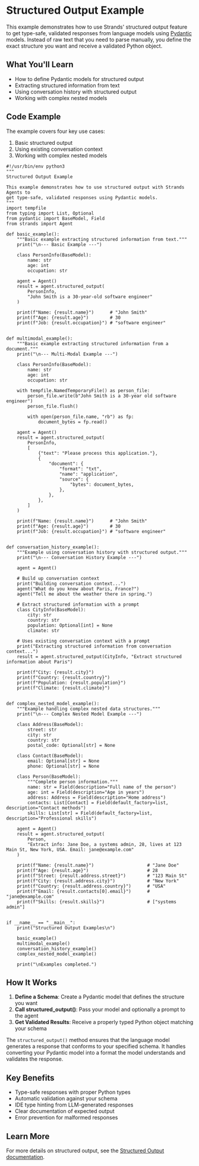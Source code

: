 # Structured Output Example

This example demonstrates how to use Strands' structured output feature to get type-safe, validated responses from language models using [Pydantic](https://docs.pydantic.dev/latest/concepts/models/) models. Instead of raw text that you need to parse manually, you define the exact structure you want and receive a validated Python object.

## What You'll Learn

- How to define Pydantic models for structured output
- Extracting structured information from text
- Using conversation history with structured output
- Working with complex nested models

## Code Example

The example covers four key use cases:

1. Basic structured output
1. Using existing conversation context
1. Working with complex nested models

```
#!/usr/bin/env python3
"""
Structured Output Example

This example demonstrates how to use structured output with Strands Agents to
get type-safe, validated responses using Pydantic models.
"""
import tempfile
from typing import List, Optional
from pydantic import BaseModel, Field
from strands import Agent

def basic_example():
    """Basic example extracting structured information from text."""
    print("\n--- Basic Example ---")

    class PersonInfo(BaseModel):
        name: str
        age: int
        occupation: str

    agent = Agent()
    result = agent.structured_output(
        PersonInfo,
        "John Smith is a 30-year-old software engineer"
    )

    print(f"Name: {result.name}")      # "John Smith"
    print(f"Age: {result.age}")        # 30
    print(f"Job: {result.occupation}") # "software engineer"


def multimodal_example():
    """Basic example extracting structured information from a document."""
    print("\n--- Multi-Modal Example ---")

    class PersonInfo(BaseModel):
        name: str
        age: int
        occupation: str

    with tempfile.NamedTemporaryFile() as person_file:
        person_file.write(b"John Smith is a 30-year old software engineer")
        person_file.flush()

        with open(person_file.name, "rb") as fp:
            document_bytes = fp.read()

    agent = Agent()
    result = agent.structured_output(
        PersonInfo,
        [
            {"text": "Please process this application."},
            {
                "document": {
                    "format": "txt",
                    "name": "application",
                    "source": {
                        "bytes": document_bytes,
                    },
                },
            },
        ]
    )

    print(f"Name: {result.name}")      # "John Smith"
    print(f"Age: {result.age}")        # 30
    print(f"Job: {result.occupation}") # "software engineer"


def conversation_history_example():
    """Example using conversation history with structured output."""
    print("\n--- Conversation History Example ---")

    agent = Agent()

    # Build up conversation context
    print("Building conversation context...")
    agent("What do you know about Paris, France?")
    agent("Tell me about the weather there in spring.")

    # Extract structured information with a prompt
    class CityInfo(BaseModel):
        city: str
        country: str
        population: Optional[int] = None
        climate: str

    # Uses existing conversation context with a prompt
    print("Extracting structured information from conversation context...")
    result = agent.structured_output(CityInfo, "Extract structured information about Paris")

    print(f"City: {result.city}")
    print(f"Country: {result.country}")
    print(f"Population: {result.population}")
    print(f"Climate: {result.climate}")


def complex_nested_model_example():
    """Example handling complex nested data structures."""
    print("\n--- Complex Nested Model Example ---")

    class Address(BaseModel):
        street: str
        city: str
        country: str
        postal_code: Optional[str] = None

    class Contact(BaseModel):
        email: Optional[str] = None
        phone: Optional[str] = None

    class Person(BaseModel):
        """Complete person information."""
        name: str = Field(description="Full name of the person")
        age: int = Field(description="Age in years")
        address: Address = Field(description="Home address")
        contacts: List[Contact] = Field(default_factory=list, description="Contact methods")
        skills: List[str] = Field(default_factory=list, description="Professional skills")

    agent = Agent()
    result = agent.structured_output(
        Person,
        "Extract info: Jane Doe, a systems admin, 28, lives at 123 Main St, New York, USA. Email: jane@example.com"
    )

    print(f"Name: {result.name}")                    # "Jane Doe"
    print(f"Age: {result.age}")                      # 28
    print(f"Street: {result.address.street}")        # "123 Main St" 
    print(f"City: {result.address.city}")            # "New York"
    print(f"Country: {result.address.country}")      # "USA"
    print(f"Email: {result.contacts[0].email}")      # "jane@example.com"
    print(f"Skills: {result.skills}")                # ["systems admin"]


if __name__ == "__main__":
    print("Structured Output Examples\n")

    basic_example()
    multimodal_example()
    conversation_history_example()
    complex_nested_model_example()

    print("\nExamples completed.")

```

## How It Works

1. **Define a Schema**: Create a Pydantic model that defines the structure you want
1. **Call structured_output()**: Pass your model and optionally a prompt to the agent
1. **Get Validated Results**: Receive a properly typed Python object matching your schema

The `structured_output()` method ensures that the language model generates a response that conforms to your specified schema. It handles converting your Pydantic model into a format the model understands and validates the response.

## Key Benefits

- Type-safe responses with proper Python types
- Automatic validation against your schema
- IDE type hinting from LLM-generated responses
- Clear documentation of expected output
- Error prevention for malformed responses

## Learn More

For more details on structured output, see the [Structured Output documentation](../../../user-guide/concepts/agents/structured-output/).
